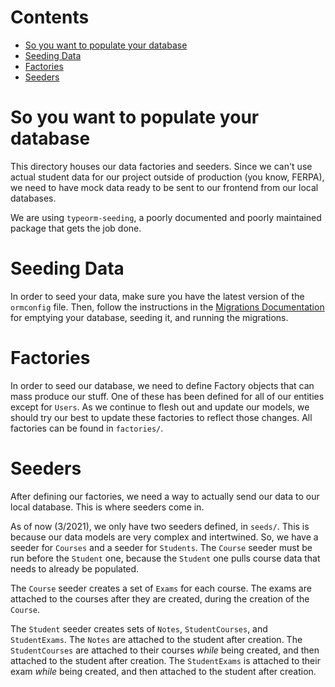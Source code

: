 # Contents
* [So you want to populate your database](#so-you-want-to-populate-your-database)
* [Seeding Data](#seeding-data)
* [Factories](#factories)
* [Seeders](#seeders)

# So you want to populate your database

This directory houses our data factories and seeders. Since we can't use actual student data for our project outside of production (you know, FERPA), we need to have mock data ready to be sent to our frontend from our local databases.

We are using `typeorm-seeding`, a poorly documented and poorly maintained package that gets the job done.

# Seeding Data
In order to seed your data, make sure you have the latest version of the `ormconfig` file. Then, follow the instructions in the [Migrations Documentation](../migration/README.md) for emptying your database, seeding it, and running the migrations.

# Factories
In order to seed our database, we need to define Factory objects that can mass produce our stuff. One of these has been defined for all of our entities except for `Users`. As we continue to flesh out and update our models, we should try our best to update these factories to reflect those changes. All factories can be found in `factories/`. 

# Seeders
After defining our factories, we need a way to actually send our data to our local database. This is where seeders come in.

As of now (3/2021), we only have two seeders defined, in `seeds/`. This is because our data models are very complex and intertwined. So, we have a seeder for `Courses` and a seeder for `Students`. The `Course` seeder must be run before the `Student` one, because the `Student` one pulls course data that needs to already be populated.

The `Course` seeder creates a set of `Exams` for each course. The exams are attached to the courses after they are created, during the creation of the `Course`.

The `Student` seeder creates sets of `Notes`, `StudentCourses`, and `StudentExams`. The `Notes` are attached to the student after creation.  The `StudentCourses` are attached to their courses _while_ being created, and then attached to the student after creation. The `StudentExams` is attached to their exam _while_ being created, and then attached to the student after creation.
